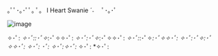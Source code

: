 ## 

  ｡ﾟﾟ･｡･ﾟﾟ｡ 
 ﾟ。 I Heart Swanie ˊ˗
　ﾟ･｡･ﾟ

![image](https://github.com/IHeartSwanie/IHeartSwanie/assets/170365983/8100a4ff-f5e7-41e1-9202-272f5a1806c7)


✧･ﾟ: *✧･ﾟ::･ﾟ✧*:･ﾟ✧✧･ﾟ: *✧･ﾟ:･ﾟ✧*:･ﾟ✧✧･ﾟ: *✧･ﾟ:*:･ﾟ✧*:･ﾟ✧✧･ﾟ: *✧･ﾟ:･ﾟ✧*:･ﾟ✧✧･ﾟ: *✧･ﾟ:* ･ﾟ: *✧･ﾟ:*✧･ﾟ:* ✧･ﾟ: *✧･ﾟ:
